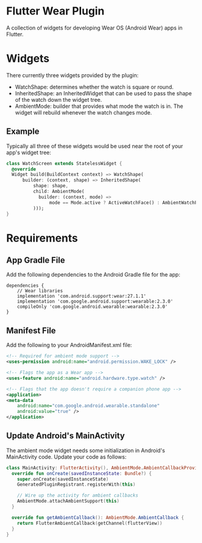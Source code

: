 # Flutter Wear Plugin

A collection of widgets for developing Wear OS (Android Wear) apps in Flutter.

# Widgets

There currently three widgets provided by the plugin:

* WatchShape: determines whether the watch is square or round.
* InheritedShape: an InheritedWidget that can be used to pass the shape of the watch down the widget tree.
* AmbientMode: builder that provides what mode the watch is in. The widget will rebuild whenever the watch changes mode.

## Example

Typically all three of these widgets would be used near the root of your app's widget tree:

```dart
class WatchScreen extends StatelessWidget {
  @override
  Widget build(BuildContext context) => WatchShape(
      builder: (context, shape) => InheritedShape(
          shape: shape,
          child: AmbientMode(
            builder: (context, mode) =>
                mode == Mode.active ? ActiveWatchFace() : AmbientWatchFace(),
          )));
}
```

# Requirements

## App Gradle File

Add the following dependencies to the Android Gradle file for the app:

```
dependencies {
    // Wear libraries
    implementation 'com.android.support:wear:27.1.1'
    implementation 'com.google.android.support:wearable:2.3.0'
    compileOnly 'com.google.android.wearable:wearable:2.3.0'
}
```

## Manifest File

Add the following to your AndroidManifest.xml file:

```xml
<!-- Required for ambient mode support -->
<uses-permission android:name="android.permission.WAKE_LOCK" />

<!-- Flags the app as a Wear app -->
<uses-feature android:name="android.hardware.type.watch" />

<!-- Flags that the app doesn't require a companion phone app -->
<application>
<meta-data
    android:name="com.google.android.wearable.standalone"
    android:value="true" />
</application>
```

## Update Android's MainActivity

The ambient mode widget needs some initialization in Android's MainActivity code. Update your code as follows:

```kotlin
class MainActivity: FlutterActivity(), AmbientMode.AmbientCallbackProvider {
  override fun onCreate(savedInstanceState: Bundle?) {
    super.onCreate(savedInstanceState)
    GeneratedPluginRegistrant.registerWith(this)

    // Wire up the activity for ambient callbacks
    AmbientMode.attachAmbientSupport(this)
  }

  override fun getAmbientCallback(): AmbientMode.AmbientCallback {
    return FlutterAmbientCallback(getChannel(flutterView))
  }
}
```
